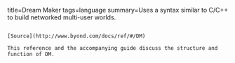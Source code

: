 title=Dream Maker
tags=language
summary=Uses a syntax similar to C/C++ to build networked multi-user worlds. 
~~~~~~

[Source](http://www.byond.com/docs/ref/#/DM)

This reference and the accompanying guide discuss the structure and function of DM.
